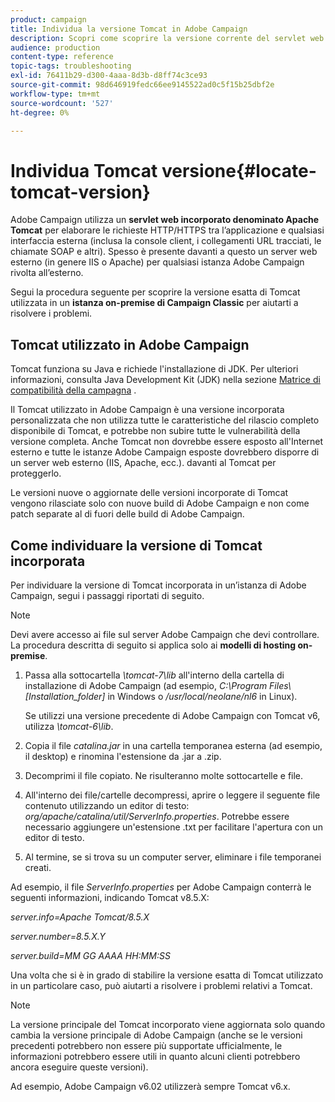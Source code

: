 ```yaml
---
product: campaign
title: Individua la versione Tomcat in Adobe Campaign
description: Scopri come scoprire la versione corrente del servlet web Tomcat incorporato utilizzato in un’istanza di Adobe Campaign.
audience: production
content-type: reference
topic-tags: troubleshooting
exl-id: 76411b29-d300-4aaa-8d3b-d8ff74c3ce93
source-git-commit: 98d646919fedc66ee9145522ad0c5f15b25dbf2e
workflow-type: tm+mt
source-wordcount: '527'
ht-degree: 0%

---
```


# Individua Tomcat versione{#locate-tomcat-version}

Adobe Campaign utilizza un **servlet web incorporato denominato Apache Tomcat** per elaborare le richieste HTTP/HTTPS tra l’applicazione e qualsiasi interfaccia esterna (inclusa la console client, i collegamenti URL tracciati, le chiamate SOAP e altri). Spesso è presente davanti a questo un server web esterno (in genere IIS o Apache) per qualsiasi istanza Adobe Campaign rivolta all’esterno.

Segui la procedura seguente per scoprire la versione esatta di Tomcat utilizzata in un **istanza on-premise di Campaign Classic** per aiutarti a risolvere i problemi.

## Tomcat utilizzato in Adobe Campaign

Tomcat funziona su Java e richiede l&#39;installazione di JDK. Per ulteriori informazioni, consulta Java Development Kit (JDK) nella sezione [Matrice di compatibilità della campagna](../../rn/using/compatibility-matrix.md) .

Il Tomcat utilizzato in Adobe Campaign è una versione incorporata personalizzata che non utilizza tutte le caratteristiche del rilascio completo disponibile di Tomcat, e potrebbe non subire tutte le vulnerabilità della versione completa. Anche Tomcat non dovrebbe essere esposto all&#39;Internet esterno e tutte le istanze Adobe Campaign esposte dovrebbero disporre di un server web esterno (IIS, Apache, ecc.). davanti al Tomcat per proteggerlo.

Le versioni nuove o aggiornate delle versioni incorporate di Tomcat vengono rilasciate solo con nuove build di Adobe Campaign e non come patch separate al di fuori delle build di Adobe Campaign.

## Come individuare la versione di Tomcat incorporata

Per individuare la versione di Tomcat incorporata in un’istanza di Adobe Campaign, segui i passaggi riportati di seguito.

>[!NOTE]
>
>Devi avere accesso ai file sul server Adobe Campaign che devi controllare. La procedura descritta di seguito si applica solo ai **modelli di hosting on-premise**.

1. Passa alla sottocartella *\tomcat-7\lib* all&#39;interno della cartella di installazione di Adobe Campaign (ad esempio, *C:\Program Files\ [Installation_folder]* in Windows o */usr/local/neolane/nl6* in Linux).

   Se utilizzi una versione precedente di Adobe Campaign con Tomcat v6, utilizza *\tomcat-6\lib*.

1. Copia il file *catalina.jar* in una cartella temporanea esterna (ad esempio, il desktop) e rinomina l&#39;estensione da .jar a .zip.

1. Decomprimi il file copiato. Ne risulteranno molte sottocartelle e file.

1. All&#39;interno dei file/cartelle decompressi, aprire o leggere il seguente file contenuto utilizzando un editor di testo: *org/apache/catalina/util/ServerInfo.properties*. Potrebbe essere necessario aggiungere un&#39;estensione .txt per facilitare l&#39;apertura con un editor di testo.

1. Al termine, se si trova su un computer server, eliminare i file temporanei creati.

Ad esempio, il file *ServerInfo.properties* per Adobe Campaign conterrà le seguenti informazioni, indicando Tomcat v8.5.X:

*server.info=Apache Tomcat/8.5.X*

*server.number=8.5.X.Y*

*server.build=MM GG AAAA HH:MM:SS*

Una volta che si è in grado di stabilire la versione esatta di Tomcat utilizzato in un particolare caso, può aiutarti a risolvere i problemi relativi a Tomcat.

>[!NOTE]
>
>La versione principale del Tomcat incorporato viene aggiornata solo quando cambia la versione principale di Adobe Campaign (anche se le versioni precedenti potrebbero non essere più supportate ufficialmente, le informazioni potrebbero essere utili in quanto alcuni clienti potrebbero ancora eseguire queste versioni).
>
>Ad esempio, Adobe Campaign v6.02 utilizzerà sempre Tomcat v6.x.
